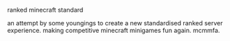 ranked minecraft standard

an attempt by some youngings to create a new standardised ranked server experience.
making competitive minecraft minigames fun again. mcmmfa.
